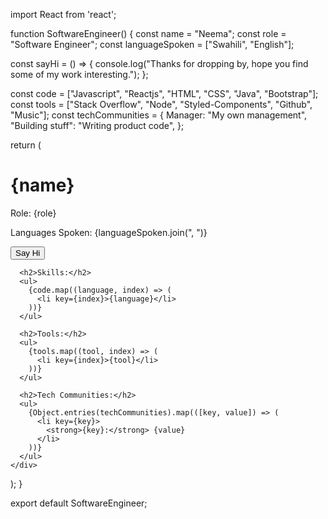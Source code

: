 import React from 'react';

function SoftwareEngineer() {
  const name = "Neema";
  const role = "Software Engineer";
  const languageSpoken = ["Swahili", "English"];

  const sayHi = () => {
    console.log("Thanks for dropping by, hope you find some of my work interesting.");
  };

  const code = ["Javascript", "Reactjs", "HTML", "CSS", "Java", "Bootstrap"];
  const tools = ["Stack Overflow", "Node", "Styled-Components", "Github", "Music"];
  const techCommunities =
	{
    Manager: "My own management",
    "Building stuff": "Writing product code",
  };

  return (
    <div>
      <h1>{name}</h1>
      <p>Role: {role}</p>
      <p>Languages Spoken: {languageSpoken.join(", ")}</p>
      <button onClick={sayHi}>Say Hi</button>

      <h2>Skills:</h2>
      <ul>
        {code.map((language, index) => (
          <li key={index}>{language}</li>
        ))}
      </ul>

      <h2>Tools:</h2>
      <ul>
        {tools.map((tool, index) => (
          <li key={index}>{tool}</li>
        ))}
      </ul>

      <h2>Tech Communities:</h2>
      <ul>
        {Object.entries(techCommunities).map(([key, value]) => (
          <li key={key}>
            <strong>{key}:</strong> {value}
          </li>
        ))}
      </ul>
    </div>
  );
}

export default SoftwareEngineer;
